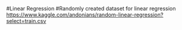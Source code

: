 #Linear Regression
#Randomly created dataset for linear regression
https://www.kaggle.com/andonians/random-linear-regression?select=train.csv
